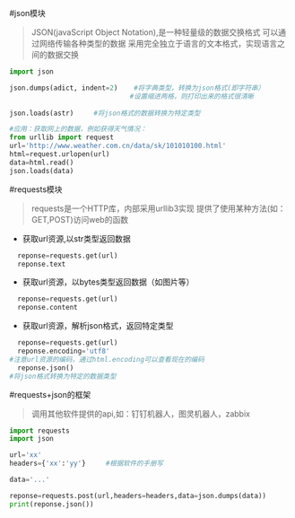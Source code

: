 #json模块
>JSON(javaScript Object Notation),是一种轻量级的数据交换格式
可以通过网络传输各种类型的数据
采用完全独立于语言的文本格式，实现语言之间的数据交换
```python
import json

json.dumps(adict, indent=2)    #将字典类型，转换为json格式(即字符串）
                              #设置缩进两格，则打印出来的格式很清晰
                              
json.loads(astr)     #将json格式的数据转换为特定类型

#应用：获取网上的数据，例如获得天气情况：
from urllib import request
url='http://www.weather.com.cn/data/sk/101010100.html'
html=request.urlopen(url)
data=html.read()
json.loads(data)
```

#requests模块
>requests是一个HTTP库，内部采用urllib3实现
提供了使用某种方法(如：GET,POST)访问web的函数

* 获取url资源,以str类型返回数据
```python
  reponse=requests.get(url)
  reponse.text
```
* 获取url资源，以bytes类型返回数据（如图片等）
```python
  reponse=requests.get(url)
  reponse.content
```
* 获取url资源，解析json格式，返回特定类型
```python
  reponse=requests.get(url)
  reponse.encoding='utf8'  
#注意url资源的编码，通过html.encoding可以查看现在的编码
  reponse.json()           
#将json格式转换为特定的数据类型
```

#requests+json的框架
>调用其他软件提供的api,如：钉钉机器人，图灵机器人，zabbix
```python
import requests
import json

url='xx'
headers={'xx':'yy'}     #根据软件的手册写

data='...'

reponse=requests.post(url,headers=headers,data=json.dumps(data))
print(reponse.json())
```
